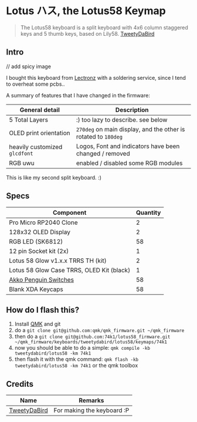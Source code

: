 # Lotus ハス, the Lotus58 Keymap

> The Lotus58 keyboard is a split keyboard with 4x6 column staggered keys and 5 thumb keys, based on Lily58.
> [TweetyDaBird](https://github.com/TweetyDaBird/Lotus-Keyboard)

## Intro

// add spicy image

I bought this keyboard from [Lectronz](https://lectronz.com/stores/tweetys-wild-thinking) with a soldering service, since I tend to overheat some pcbs..

A summary of features that I have changed in the firmware:

| General detail | Description |
|----------------|-------------|
| 5 Total Layers | :) too lazy to describe. see below |
| OLED print orientation | `270deg` on main display, and the other is rotated to `180deg` |
| heavily customized `glcdfont` | Logos, Font and indicators have been changed / removed |
| RGB uwu | enabled / disabled some RGB modules |

This is like my second split keyboard. :)

## Specs

| Component | Quantity |
|-----------|----------|
| Pro Micro RP2040 Clone | 2 |
| 128x32 OLED Display | 2 |
| RGB LED (SK6812) | 58 |
| 12 pin Socket kit (2x) | 1 |
| Lotus 58 Glow v1.x.x TRRS TH (kit) | 2 |
| Lotus 58 Glow Case TRRS, OLED Kit (black) | 1 |
| [Akko Penguin Switches](https://en.akkogear.com/product/akko-v3-pro-penguin-switch-silent/) | 58 |
| Blank XDA Keycaps | 58 |

## How do I flash this?

1. Install [QMK](https://docs.qmk.fm/#/newbs) and git
2. do a `git clone git@github.com:qmk/qmk_firmware.git ~/qmk_firmware`
3. then do a `git clone git@github.com:74k1/lotus58_firmware.git ~/qmk_firmware/keyboards/tweetydabird/lotus58/keymaps/74k1`
4. now you should be able to do a simple: `qmk compile -kb tweetydabird/lotus58 -km 74k1`
5. then flash it with the qmk command: `qmk flash -kb tweetydabird/lotus58 -km 74k1` or the qmk toolbox

## Credits

| Name | Remarks |
|------|---------|
| [TweetyDaBird](https://github.com/TweetyDaBird) | For making the keyboard :P |
